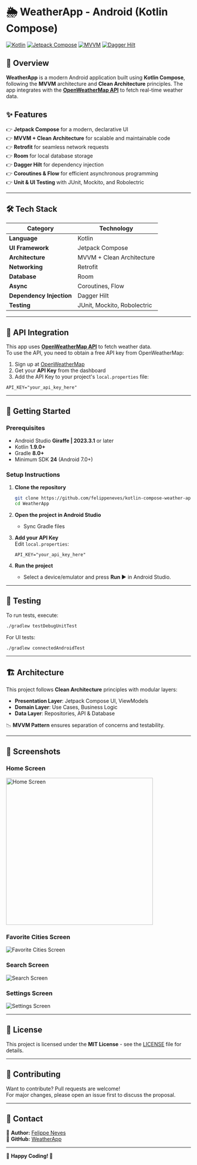 # 🌦️ WeatherApp - Android (Kotlin Compose)

[![Kotlin](https://img.shields.io/badge/Kotlin-2.0.0-blue.svg)](https://kotlinlang.org/)
[![Jetpack Compose](https://img.shields.io/badge/Jetpack%20Compose-UI-green.svg)](https://developer.android.com/jetpack/compose)
[![MVVM](https://img.shields.io/badge/MVVM-Architecture-orange.svg)](https://developer.android.com/topic/architecture)
[![Dagger Hilt](https://img.shields.io/badge/Dagger%20Hilt-DI-blue.svg)](https://developer.android.com/training/dependency-injection/hilt-android)

## 🚀 Overview

**WeatherApp** is a modern Android application built using **Kotlin Compose**, following the **MVVM** architecture and **Clean Architecture** principles. The app integrates with the **[OpenWeatherMap API](https://api.openweathermap.org)** to fetch real-time weather data.

## ✨ Features

👉 **Jetpack Compose** for a modern, declarative UI  
👉 **MVVM + Clean Architecture** for scalable and maintainable code  
👉 **Retrofit** for seamless network requests  
👉 **Room** for local database storage  
👉 **Dagger Hilt** for dependency injection  
👉 **Coroutines & Flow** for efficient asynchronous programming  
👉 **Unit & UI Testing** with JUnit, Mockito, and Robolectric  

---

## 🛠️ Tech Stack

| Category            | Technology |
|--------------------|------------|
| **Language**      | Kotlin |
| **UI Framework**  | Jetpack Compose |
| **Architecture**  | MVVM + Clean Architecture |
| **Networking**    | Retrofit |
| **Database**      | Room |
| **Async**        | Coroutines, Flow |
| **Dependency Injection** | Dagger Hilt |
| **Testing**       | JUnit, Mockito, Robolectric |

---

## 🔗 API Integration

This app uses **[OpenWeatherMap API](https://api.openweathermap.org)** to fetch weather data.  
To use the API, you need to obtain a free API key from OpenWeatherMap:

1. Sign up at [OpenWeatherMap](https://home.openweathermap.org/users/sign_up)
2. Get your **API Key** from the dashboard
3. Add the API Key to your project's `local.properties` file:

```properties
API_KEY="your_api_key_here"
```

---

## 🚀 Getting Started

### Prerequisites
- Android Studio **Giraffe | 2023.3.1** or later
- Kotlin **1.9.0+**
- Gradle **8.0+**
- Minimum SDK **24** (Android 7.0+)

### Setup Instructions
1. **Clone the repository**
   ```sh
   git clone https://github.com/felippeneves/kotlin-compose-weather-app.git
   cd WeatherApp
   ```

2. **Open the project in Android Studio**  
   - Sync Gradle files

3. **Add your API Key**  
   Edit `local.properties`:
   ```properties
   API_KEY="your_api_key_here"
   ```

4. **Run the project**
   - Select a device/emulator and press **Run ▶️** in Android Studio.

---

## 🧪 Testing

To run tests, execute:

```sh
./gradlew testDebugUnitTest
```

For UI tests:

```sh
./gradlew connectedAndroidTest
```

---

## 🏗️ Architecture

This project follows **Clean Architecture** principles with modular layers:

- **Presentation Layer**: Jetpack Compose UI, ViewModels  
- **Domain Layer**: Use Cases, Business Logic  
- **Data Layer**: Repositories, API & Database  

📉 **MVVM Pattern** ensures separation of concerns and testability.

---

## 📸 Screenshots

### Home Screen

<img src="screenshots/home_screen.png" alt="Home Screen" width="400">

### Favorite Cities Screen

![Favorite Cities Screen](screenshots/favorite_cities_screen.png)

### Search Screen

![Search Screen](screenshots/search_screen.png)

### Settings Screen

![Settings Screen](screenshots/settings_screen.png)

---

## 📜 License

This project is licensed under the **MIT License** - see the [LICENSE](LICENSE) file for details.

---

## 🤝 Contributing

Want to contribute? Pull requests are welcome!  
For major changes, please open an issue first to discuss the proposal.

---

## 📨 Contact

💬 **Author:** [Felippe Neves](https://github.com/felippeneves)  
📌 **GitHub:** [WeatherApp](https://github.com/felippeneves/kotlin-compose-weather-app)

---

🔹 **Happy Coding! 🚀**


